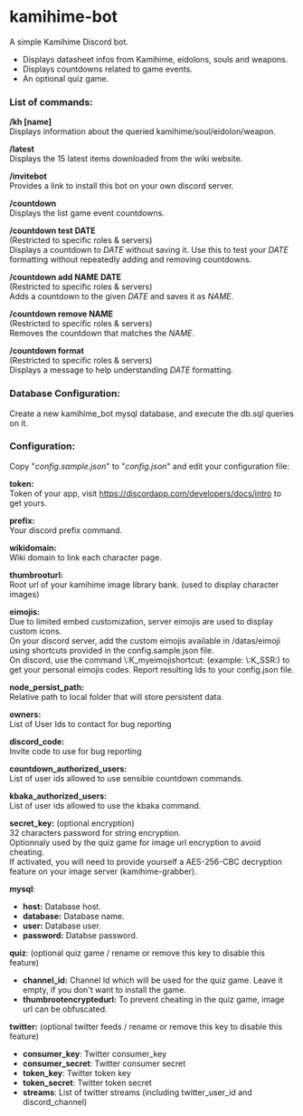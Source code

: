 # kamihime-bot

A simple Kamihime Discord bot.
* Displays datasheet infos from Kamihime, eidolons, souls and weapons.
* Displays countdowns related to game events.
* An optional quiz game.

### List of commands:

**/kh [name]**  
Displays information about the queried kamihime/soul/eidolon/weapon.

**/latest**    
Displays the 15 latest items downloaded from the wiki website.

**/invitebot**   
Provides a link to install this bot on your own discord server.

**/countdown**  
Displays the list game event countdowns.

**/countdown test DATE**  
(Restricted to specific roles & servers)  
Displays a countdown to *DATE* without saving it. Use this to test your *DATE* formatting without repeatedly adding and removing countdowns.

**/countdown add NAME DATE**  
(Restricted to specific roles & servers)  
Adds a countdown to the given *DATE* and saves it as *NAME*.

**/countdown remove NAME**  
(Restricted to specific roles & servers)  
Removes the countdown that matches the *NAME*.

**/countdown format**  
(Restricted to specific roles & servers)  
Displays a message to help understanding *DATE* formatting.

### Database Configuration:

Create a new kamihime_bot mysql database, and execute the db.sql queries on it.

### Configuration:

Copy "*config.sample.json*" to "*config.json*" and edit your configuration file:


__token:__  
Token of your app, visit https://discordapp.com/developers/docs/intro to get yours.

__prefix:__  
Your discord prefix command.

__wikidomain:__  
Wiki domain to link each character page.

__thumbrooturl:__  
Root url of your kamihime image library bank. (used to display character images)

__eimojis:__  
Due to limited embed customization, server eimojis are used to display custom icons.  
On your discord server, add the custom eimojis available in /datas/eimoji using shortcuts provided in the config.sample.json file.  
On discord, use the command \\:K_myeimojishortcut: (example: \\:K_SSR:) to get your personal eimojis codes. Report resulting Ids to your config.json file.

__node_persist_path:__  
Relative path to local folder that will store persistent data.

__owners:__  
List of User Ids to contact for bug reporting  

__discord_code:__  
Invite code to use for bug reporting  

__countdown_authorized_users:__  
List of user ids allowed to use sensible countdown commands.

__kbaka_authorized_users:__  
List of user ids allowed to use the kbaka command.

__secret_key:__  (optional encryption)  
32 characters password for string encryption.  
Optionnaly used by the quiz game for image url encryption to avoid cheating.  
If activated, you will need to provide yourself a AES-256-CBC decryption feature on your image server (kamihime-grabber).  

__mysql__:
* __host:__  Database host.
* __database:__  Database name.
* __user:__  Database user.
* __password:__  Databse password.

__quiz__:  (optional quiz game / rename or remove this key to disable this feature)  
* __channel_id:__  Channel Id which will be used for the quiz game. Leave it empty, if you don't want to install the game.
* __thumbrootencryptedurl:__  To prevent cheating in the quiz game, image url can be obfuscated.

__twitter:__  (optional twitter feeds / rename or remove this key to disable this feature)  
* __consumer_key__: Twitter consumer_key
* __consumer_secret__: Twitter consumer secret
* __token_key__: Twitter token key
* __token_secret__: Twitter token secret
* __streams__: List of twitter streams (including twitter_user_id and discord_channel)
